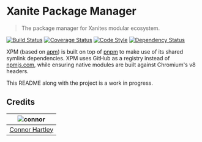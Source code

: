 # Xanite Package Manager

> The package manager for Xanites modular ecosystem.

[![Build Status](https://travis-ci.org/xanite/xpm.svg?branch=master)](https://travis-ci.org/xanite/xpm) [![Coverage Status](https://coveralls.io/repos/github/xanite/xpm/badge.svg?branch=master)](https://coveralls.io/github/xanite/xpm?branch=master) [![Code Style](https://img.shields.io/badge/code%20style-tslint--config--xo-5ed9c7.svg)](https://github.com/mrmlnc/tslint-config-xo) [![Dependency Status](https://dependencyci.com/github/xanite/xpm/badge)](https://dependencyci.com/github/xanite/xpm)

XPM (based on [apm][apm]) is built on top of [pnpm][pnpm] to make use
of its shared symlink dependencies. XPM uses GitHub as a registry instead
of [npmjs.com][npm-website], while ensuring native modules are built against
Chromium's v8 headers.

This README along with the project is a work in progress.

## Credits

| ![connor][connor-avatar] |
| :---: |
| [Connor Hartley][connor-link] |

  [connor-avatar]: https://avatars0.githubusercontent.com/u/12867785?v=3&s=125
  [connor-link]: https://github.com/connorhartley

  [apm]: https://github.com/atom/apm
  [npm]: https://github.com/npm/npm
  [pnpm]: https://github.com/rstacruz/pnpm
  [npm-website]: https://npmjs.com
